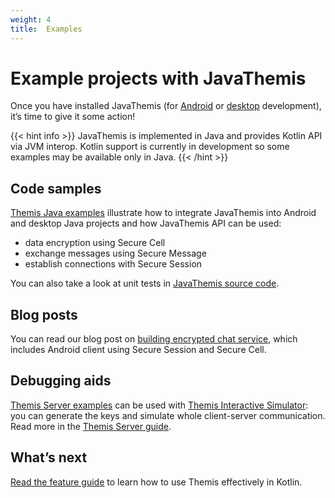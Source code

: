 ```yaml
---
weight: 4
title:  Examples
---
```


# Example projects with JavaThemis

Once you have installed JavaThemis
(for [Android](../installation-android/) or [desktop](../installation-desktop/) development),
it’s time to give it some action!

{{< hint info >}}
JavaThemis is implemented in Java and provides Kotlin API via JVM interop.
Kotlin support is currently in development
so some examples may be available only in Java.
{{< /hint >}}

## Code samples

[Themis Java examples](https://github.com/cossacklabs/themis-java-examples)
illustrate how to integrate JavaThemis into Android and desktop Java projects
and how JavaThemis API can be used:

  - data encryption using Secure Cell
  - exchange messages using Secure Message
  - establish connections with Secure Session

You can also take a look at unit tests
in [JavaThemis source code](https://github.com/cossacklabs/themis/tree/master/tests/themis/wrappers/android/com/cossacklabs/themis/test).

## Blog posts

You can read our blog post on [building encrypted chat service](https://www.cossacklabs.com/building-secure-chat),
which includes Android client using Secure Session and Secure Cell.

## Debugging aids

[Themis Server examples](https://github.com/cossacklabs/themis/tree/master/docs/examples/Themis-server/java)
can be used with [Themis Interactive Simulator](/simulator/interactive/):
you can generate the keys and simulate whole client-server communication.
Read more in the [Themis Server guide](/themis/debugging/themis-server/).

## What’s next

[Read the feature guide](../features/)
to learn how to use Themis effectively in Kotlin.
